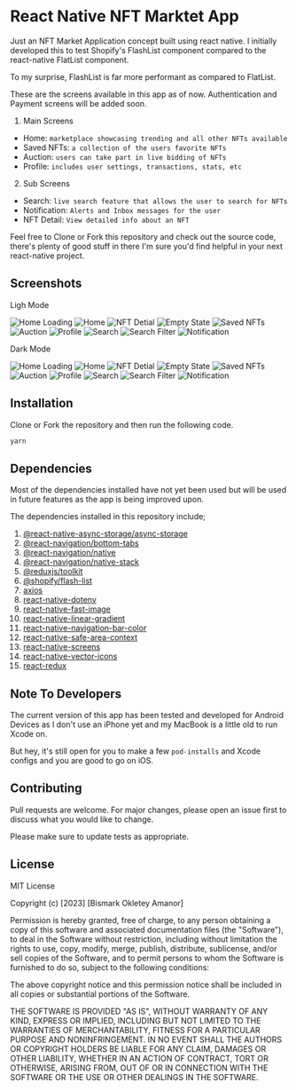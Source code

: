 # React Native NFT Marktet App

Just an NFT Market Application concept built using react native. I initially developed this to test Shopify's FlashList component compared to the react-native FlatList component.

To my surprise, FlashList is far more performant as compared to FlatList.

These are the screens available in this app as of now. Authentication and Payment screens will be added soon.

1. Main Screens

- Home: `marketplace showcasing trending and all other NFTs available`
- Saved NFTs: `a collection of the users favorite NFTs`
- Auction: `users can take part in live bidding of NFTs`
- Profile: `includes user settings, transactions, stats, etc`

2. Sub Screens

- Search: `live search feature that allows the user to search for NFTs`
- Notification: `Alerts and Inbox messages for the user`
- NFT Detail: `View detailed info about an NFT`

Feel free to Clone or Fork this repository and check out the source code, there's plenty of good stuff in there I'm sure you'd find helpful in your next react-native project.

## Screenshots

Ligh Mode

![Home Loading](https://raw.githubusercontent.com/BismarkCodes/rn-nft-market-app/main/assets/images/screenshots/loading_light.png)
![Home](https://raw.githubusercontent.com/BismarkCodes/rn-nft-market-app/main/assets/images/screenshots/home_light.png)
![NFT Detial](https://raw.githubusercontent.com/BismarkCodes/rn-nft-market-app/main/assets/images/screenshots/nft_2_light.png)
![Empty State](https://raw.githubusercontent.com/BismarkCodes/rn-nft-market-app/main/assets/images/screenshots/empty_light.png)
![Saved NFTs](https://raw.githubusercontent.com/BismarkCodes/rn-nft-market-app/main/assets/images/screenshots/saved_light.png)
![Auction](https://raw.githubusercontent.com/BismarkCodes/rn-nft-market-app/main/assets/images/screenshots/auction_light.png)
![Profile](https://raw.githubusercontent.com/BismarkCodes/rn-nft-market-app/main/assets/images/screenshots/profile_light.png)
![Search](https://raw.githubusercontent.com/BismarkCodes/rn-nft-market-app/main/assets/images/screenshots/search_light.png)
![Search Filter](https://raw.githubusercontent.com/BismarkCodes/rn-nft-market-app/main/assets/images/screenshots/search_filter_light.png)
![Notification](https://raw.githubusercontent.com/BismarkCodes/rn-nft-market-app/main/assets/images/screenshots/notification_light.png)


Dark Mode

![Home Loading](https://raw.githubusercontent.com/BismarkCodes/rn-nft-market-app/main/assets/images/screenshots/loading_drk.png)
![Home](https://raw.githubusercontent.com/BismarkCodes/rn-nft-market-app/main/assets/images/screenshots/home_drk.png)
![NFT Detial](https://raw.githubusercontent.com/BismarkCodes/rn-nft-market-app/main/assets/images/screenshots/nft_drk.png)
![Empty State](https://raw.githubusercontent.com/BismarkCodes/rn-nft-market-app/main/assets/images/screenshots/empty_drk.png)
![Saved NFTs](https://raw.githubusercontent.com/BismarkCodes/rn-nft-market-app/main/assets/images/screenshots/saved_drk.png)
![Auction](https://raw.githubusercontent.com/BismarkCodes/rn-nft-market-app/main/assets/images/screenshots/auction_drk.png)
![Profile](https://raw.githubusercontent.com/BismarkCodes/rn-nft-market-app/main/assets/images/screenshots/profile_drk.png)
![Search](https://raw.githubusercontent.com/BismarkCodes/rn-nft-market-app/main/assets/images/screenshots/search_drk.png)
![Search Filter](https://raw.githubusercontent.com/BismarkCodes/rn-nft-market-app/main/assets/images/screenshots/search_filter_drk.png)
![Notification](https://raw.githubusercontent.com/BismarkCodes/rn-nft-market-app/main/assets/images/screenshots/notification_dark.png)

## Installation

Clone or Fork the repository and then run the following code.

```bash
yarn
```

## Dependencies

Most of the dependencies installed have not yet been used but will be used in future features as the app is being improved upon.

The dependencies installed in this repository include;

1. [@react-native-async-storage/async-storage](https://react-native-async-storage.github.io/async-storage/docs/install/)
2. [@react-navigation/bottom-tabs](https://reactnavigation.org/docs/bottom-tab-navigator/)
3. [@react-navigation/native](https://reactnavigation.org/docs/getting-started)
4. [@react-navigation/native-stack](https://reactnavigation.org/docs/hello-react-navigation)
5. [@reduxjs/toolkit](https://redux-toolkit.js.org/)
6. [@shopify/flash-list](https://shopify.github.io/flash-list/docs/)
7. [axios](https://axios-http.com/docs/intro)
8. [react-native-dotenv](https://github.com/goatandsheep/react-native-dotenv)
9. [react-native-fast-image](https://github.com/DylanVann/react-native-fast-image/issues)
10. [react-native-linear-gradient](https://github.com/react-native-linear-gradient/react-native-linear-gradient)
11. [react-native-navigation-bar-color](https://github.com/thebylito/react-native-navigation-bar-color)
12. [react-native-safe-area-context](https://github.com/th3rdwave/react-native-safe-area-context)
13. [react-native-screens](https://github.com/software-mansion/react-native-screens)
14. [react-native-vector-icons](https://github.com/oblador/react-native-vector-icons)
15. [react-redux](https://react-redux.js.org/introduction/getting-started)

## Note To Developers

The current version of this app has been tested and developed for Android Devices as I don't use an iPhone yet and my MacBook is a little old to run Xcode on.

But hey, it's still open for you to make a few `pod-installs` and Xcode configs and you are good to go on iOS.

## Contributing

Pull requests are welcome. For major changes, please open an issue first
to discuss what you would like to change.

Please make sure to update tests as appropriate.

## License

MIT License

Copyright (c) [2023] [Bismark Okletey Amanor]

Permission is hereby granted, free of charge, to any person obtaining a copy
of this software and associated documentation files (the "Software"), to deal
in the Software without restriction, including without limitation the rights
to use, copy, modify, merge, publish, distribute, sublicense, and/or sell
copies of the Software, and to permit persons to whom the Software is
furnished to do so, subject to the following conditions:

The above copyright notice and this permission notice shall be included in all
copies or substantial portions of the Software.

THE SOFTWARE IS PROVIDED "AS IS", WITHOUT WARRANTY OF ANY KIND, EXPRESS OR
IMPLIED, INCLUDING BUT NOT LIMITED TO THE WARRANTIES OF MERCHANTABILITY,
FITNESS FOR A PARTICULAR PURPOSE AND NONINFRINGEMENT. IN NO EVENT SHALL THE
AUTHORS OR COPYRIGHT HOLDERS BE LIABLE FOR ANY CLAIM, DAMAGES OR OTHER
LIABILITY, WHETHER IN AN ACTION OF CONTRACT, TORT OR OTHERWISE, ARISING FROM,
OUT OF OR IN CONNECTION WITH THE SOFTWARE OR THE USE OR OTHER DEALINGS IN THE
SOFTWARE.
